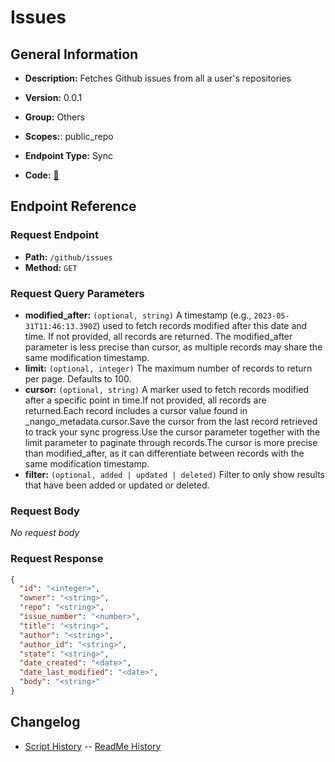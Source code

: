 # Issues

## General Information

- **Description:** Fetches Github issues from all a user's repositories

- **Version:** 0.0.1
- **Group:** Others
- **Scopes:**: public_repo
- **Endpoint Type:** Sync
- **Code:** [🔗](https://github.com/NangoHQ/integration-templates/tree/main/integrations/github/syncs/issues.ts)

## Endpoint Reference

### Request Endpoint

- **Path:** `/github/issues`
- **Method:** `GET`

### Request Query Parameters

- **modified_after:** `(optional, string)` A timestamp (e.g., `2023-05-31T11:46:13.390Z`) used to fetch records modified after this date and time. If not provided, all records are returned. The modified_after parameter is less precise than cursor, as multiple records may share the same modification timestamp.
- **limit:** `(optional, integer)` The maximum number of records to return per page. Defaults to 100.
- **cursor:** `(optional, string)` A marker used to fetch records modified after a specific point in time.If not provided, all records are returned.Each record includes a cursor value found in _nango_metadata.cursor.Save the cursor from the last record retrieved to track your sync progress.Use the cursor parameter together with the limit parameter to paginate through records.The cursor is more precise than modified_after, as it can differentiate between records with the same modification timestamp.
- **filter:** `(optional, added | updated | deleted)` Filter to only show results that have been added or updated or deleted.

### Request Body

_No request body_

### Request Response

```json
{
  "id": "<integer>",
  "owner": "<string>",
  "repo": "<string>",
  "issue_number": "<number>",
  "title": "<string>",
  "author": "<string>",
  "author_id": "<string>",
  "state": "<string>",
  "date_created": "<date>",
  "date_last_modified": "<date>",
  "body": "<string>"
}
```

## Changelog

- [Script History](https://github.com/NangoHQ/integration-templates/commits/main/integrations/github/syncs/issues.ts)
-- [ReadMe History](https://github.com/NangoHQ/integration-templates/commits/main/integrations/github/syncs/issues.md)
